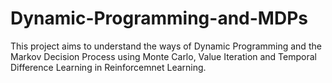 # Dynamic-Programming-and-MDPs

This project aims to understand the ways of Dynamic Programming and the Markov Decision Process using Monte Carlo, Value Iteration and Temporal Difference Learning in Reinforcemnet Learning.

